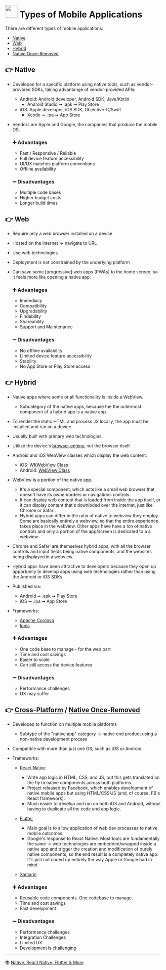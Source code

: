 # <img src="https://user-images.githubusercontent.com/70295997/216807308-1147d149-9201-41b6-ba21-c37cf9a692a7.png" width=40> Types of Mobile Applications

There are different types of mobile applications:
- [Native](https://github.com/lana-20/mobile-app-types/edit/main/README.md#-native)
- [Web](https://github.com/lana-20/mobile-app-types/edit/main/README.md#-web) 
- [Hybrid](https://github.com/lana-20/mobile-app-types/edit/main/README.md#-hybrid)
- [Native Once-Removed](https://github.com/lana-20/mobile-app-types/edit/main/README.md#-cross-platform--native-once-removed)

## 👉 Native

- Developed for a specific platform using native tools, such as vendor-provided SDKs, taking advantange of vendor-provided APIs:
  - Android: Android developer, Android SDK, Java/Kotlin
    - Android Studio ➞ .apk ➞ Play Store
  - iOS: Apple developer, iOS SDK, Objective-C/Swift
    - Xcode ➞ .ipa ➞ App Store
- Vendors are Apple and Google, the companies that produce the mobile OS.
  
  ### ➕ Advantages
  - Fast / Responsive / Reliable
  - Full device feature accessibility
  - UI/UX matches platform conventions
  - Offline availability
  
  ### ➖ Disadvantages
  - Multiple code bases
  - Higher budget costs
  - Longer build times

## 👉 Web

- Require only a web browser installed on a device
- Hosted on the internet → navigate to URL
- Use web technologies
- Deployment is not constrained by the underlying platform
- Can save some [progressive] web apps (PWAs) to the home screen, so it feels more like opening a native app.
  
  ### ➕ Advantages
  - Immediacy
  - Compatibility
  - Upgradability
  - Findability
  - Shareability
  - Support and Maintenance
  
  ### ➖ Disadvantages
  - No offline availability
  - Limited device feature accessibility
  - Stability
  - No App Store or Play Store access

## 👉 Hybrid

- Native apps where some or all functionality is inside a WebView.
  - Subcategory of the native apps, because the the outermost component of a hybrid app is a native app.
- To render the static HTML and process JS locally, the app must be installed and run on a device.
- Usually built with primary web technologies.
- Utilize the device's [browser engine](https://en.wikipedia.org/wiki/Browser_engine), not the browser itself.
- Android and iOS WebView classes which display the web content:
  - iOS: [WKWebView Class](https://developer.apple.com/documentation/webkit/wkwebview)
  - Android: [WebView Class](https://developer.android.com/develop/ui/views/layout/webapps/webview)
- WebView is a portion of the native app. 
  - It's a special component, which acts like a small web browser that doesn't have its owne borders or navigations controls.
  - It can display web content that is loaded from inside the app itself, or it can display content that's downloded over the internet, just like Chrome or Safari.
  - Hybrid apps can differ in the ratio of native to webview they employ. Some are basically entirely a webview, so that the entire experience takes place in the webview. Other apps have have a ton of native controls and only a portion of the app/screen is dedicated to a a webview.
- Chrome and Safari are themselves hybrid apps, with all the browser controls and input fields being native components, and the websites being displayed in a webview.
- Hybrid apps have been attractive to developers because they open up opportunity to develop apps using web technologies rather than using the Android or iOS SDKs.
- Published via:
    - Android ➞ .apk ➞ Play Store
    - iOS ➞ .ipa ➞ App Store
- Frameworks:
  - [Apache Cordova](https://cordova.apache.org/)
  - [Ionic](https://ionic.io/)
  
  ### ➕ Advantages
  - One code base to manage - for the web part
  - Time and cost savings
  - Easier to scale
  - Can still access the device features
  
  ### ➖ Disadvantages
  - Performance challenges
  - UX may suffer

## 👉 [Cross-Platform](https://ionic.io/resources/articles/ionic-vs-react-native-a-comparison-guide) / [Native Once-Removed](https://github.com/lana-20/native-once-removed-apps/tree/main#readme)
- Developed to function on multiple mobile platforms
  - Subtype of the "native app" category → native end product using a non-native development process
- Compatible with more than just one OS, such as iOS or Android
- Frameworks:
  - [React Native](https://reactnative.dev/) 
    - Write app logic in HTML, CSS, and JS, but this gets translated on the fly to native components across both platforms.
    - Project released by Facebook, which enables development of native mobile apps but using HTML/CSS/JS (and, of course, FB's React framework).
    - Much easier to develop and run on both iOS and Android, without having to duplicate all the code and app logic.
  - [Flutter](https://flutter.dev/)
    - Main goal is to allow application of web dev processes to native mobile outcomes.
    - Google's response to React Native. Most tools are fundamentally the same → web technologies are embedded/wrapped inside a native app and trigger the creation and modification of purely native components, so the end result is a completely native app. It's just not coded up entirely the way Apple or Google had in mind.

  - [Xamarin](https://dotnet.microsoft.com/en-us/apps/xamarin)
  
  ### ➕ Advantages
  - Reusable code components. One codebase to manage.
  - Time and cost savings
  - Fast development
  
  ### ➖ Disadvantages
  - Performance challenges
  - Integration Challenges
  - Limited UX
  - Development is challenging

----
📚 [Native, React Native, Flutter & More](https://github.com/lana-20/native-reactnative-flutter)
